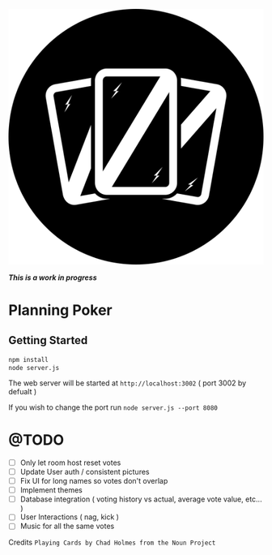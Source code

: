 <p align="center">
    <img src="app/assets/images/logo.png" alt="Logo"/>
</p>

***This is a work in progress***

Planning Poker
===

Getting Started
---

```
npm install
node server.js
```

The web server will be started at `http://localhost:3002` ( port 3002 by defualt )

If you wish to change the port run `node server.js --port 8080`

@TODO
===
* [ ] Only let room host reset votes
* [ ] Update User auth / consistent pictures
* [ ] Fix UI for long names so votes don't overlap
* [ ] Implement themes
* [ ] Database integration ( voting history vs actual, average vote value, etc... )
* [ ] User Interactions ( nag, kick )
* [ ] Music for all the same votes

Credits
`Playing Cards by Chad Holmes from the Noun Project`